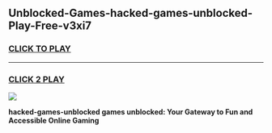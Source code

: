 
## Unblocked-Games-hacked-games-unblocked-Play-Free-v3xi7
<h3>
<a href="https://premium76.site?title=hacked-games-unblocked&ref=23A">CLICK TO PLAY</a></h3>
<hr>

<h3>
<a href="https://premium76.site?title=hacked-games-unblocked&ref=23A">CLICK 2 PLAY</a>
  
</h3>

<a href="https://premium76.site?title=hacked-games-unblocked&ref=23A"><img src="https://clearcache.store/games.png"></a>


**hacked-games-unblocked games unblocked: Your Gateway to Fun and Accessible Online Gaming**
